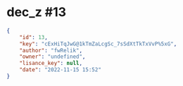 
# dec_z #13
                
```JSON
{
    "id": 13,
    "key": "cExHiTqJwG@1kTmZaLcgSc_7sSdXtTkTxVvP%5xG",
    "author": "fwRelik",
    "owner": "undefined",
    "lisance_key": null,
    "date": "2022-11-15 15:52"
}
```
    